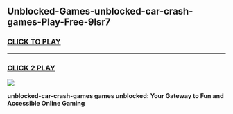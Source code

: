 
## Unblocked-Games-unblocked-car-crash-games-Play-Free-9lsr7
<h3>
<a href="https://premium76.site?title=unblocked-car-crash-games&ref=23A">CLICK TO PLAY</a></h3>
<hr>

<h3>
<a href="https://premium76.site?title=unblocked-car-crash-games&ref=23A">CLICK 2 PLAY</a>
  
</h3>

<a href="https://premium76.site?title=unblocked-car-crash-games&ref=23A"><img src="https://clearcache.store/games.png"></a>


**unblocked-car-crash-games games unblocked: Your Gateway to Fun and Accessible Online Gaming**
